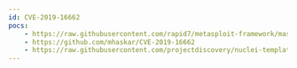 ```yaml
---
id: CVE-2019-16662
pocs:
    - https://raw.githubusercontent.com/rapid7/metasploit-framework/master/modules/exploits/unix/webapp/rconfig_install_cmd_exec.rb
    - https://github.com/mhaskar/CVE-2019-16662
    - https://raw.githubusercontent.com/projectdiscovery/nuclei-templates/master/cves/CVE-2019-16662.yaml
---
```

